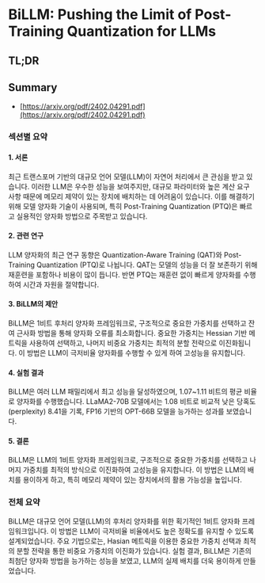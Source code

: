 # BiLLM: Pushing the Limit of Post-Training Quantization for LLMs
## TL;DR
## Summary
- [https://arxiv.org/pdf/2402.04291.pdf](https://arxiv.org/pdf/2402.04291.pdf)

### 섹션별 요약

#### 1. 서론
최근 트랜스포머 기반의 대규모 언어 모델(LLM)이 자연어 처리에서 큰 관심을 받고 있습니다. 이러한 LLM은 우수한 성능을 보여주지만, 대규모 파라미터와 높은 계산 요구 사항 때문에 메모리 제약이 있는 장치에 배치하는 데 어려움이 있습니다. 이를 해결하기 위해 모델 양자화 기술이 사용되며, 특히 Post-Training Quantization (PTQ)은 빠르고 실용적인 양자화 방법으로 주목받고 있습니다.

#### 2. 관련 연구
LLM 양자화의 최근 연구 동향은 Quantization-Aware Training (QAT)와 Post-Training Quantization (PTQ)로 나뉩니다. QAT는 모델의 성능을 더 잘 보존하기 위해 재훈련을 포함하나 비용이 많이 듭니다. 반면 PTQ는 재훈련 없이 빠르게 양자화를 수행하여 시간과 자원을 절약합니다.

#### 3. BiLLM의 제안
BiLLM은 1비트 후처리 양자화 프레임워크로, 구조적으로 중요한 가중치를 선택하고 잔여 근사화 방법을 통해 양자화 오류를 최소화합니다. 중요한 가중치는 Hessian 기반 메트릭을 사용하여 선택하고, 나머지 비중요 가중치는 최적의 분할 전략으로 이진화됩니다. 이 방법은 LLM이 극저비율 양자화를 수행할 수 있게 하여 고성능을 유지합니다.

#### 4. 실험 결과
BiLLM은 여러 LLM 패밀리에서 최고 성능을 달성하였으며, 1.07~1.11 비트의 평균 비율로 양자화를 수행했습니다. LLaMA2-70B 모델에서는 1.08 비트로 비교적 낮은 당혹도(perplexity) 8.41을 기록, FP16 기반의 OPT-66B 모델을 능가하는 성과를 보였습니다.

#### 5. 결론
BiLLM은 LLM의 1비트 양자화 프레임워크로, 구조적으로 중요한 가중치를 선택하고 나머지 가중치를 최적의 방식으로 이진화하여 고성능을 유지합니다. 이 방법은 LLM의 배치를 용이하게 하고, 특히 메모리 제약이 있는 장치에서의 활용 가능성을 높입니다.

### 전체 요약
BiLLM은 대규모 언어 모델(LLM)의 후처리 양자화를 위한 획기적인 1비트 양자화 프레임워크입니다. 이 방법은 LLM이 극저비율 비율에서도 높은 정확도를 유지할 수 있도록 설계되었습니다. 주요 기법으로는, Hasian 메트릭을 이용한 중요한 가중치 선택과 최적의 분할 전략을 통한 비중요 가중치의 이진화가 있습니다. 실험 결과, BiLLM은 기존의 최첨단 양자화 방법을 능가하는 성능을 보였고, LLM의 실제 배치를 더욱 용이하게 만들었습니다.